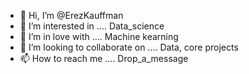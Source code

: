 - 👋 Hi, I’m @ErezKauffman
- 👀 I’m interested in .... Data_science
- 🌱 I’m in love with .... Machine kearning 
- 💞️ I’m looking to collaborate on .... Data, core projects
- 📫 How to reach me .... Drop_a_message


